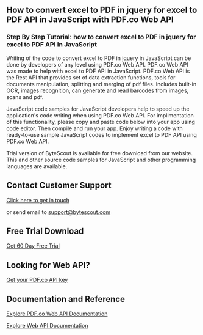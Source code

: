 ## How to convert excel to PDF in jquery for excel to PDF API in JavaScript with PDF.co Web API

### Step By Step Tutorial: how to convert excel to PDF in jquery for excel to PDF API in JavaScript

Writing of the code to convert excel to PDF in jquery in JavaScript can be done by developers of any level using PDF.co Web API. PDF.co Web API was made to help with excel to PDF API in JavaScript. PDF.co Web API is the Rest API that provides set of data extraction functions, tools for documents manipulation, splitting and merging of pdf files. Includes built-in OCR, images recognition, can generate and read barcodes from images, scans and pdf.

JavaScript code samples for JavaScript developers help to speed up the application's code writing when using PDF.co Web API. For implimentation of this functionality, please copy and paste code below into your app using code editor. Then compile and run your app. Enjoy writing a code with ready-to-use sample JavaScript codes to implement excel to PDF API using PDF.co Web API.

Trial version of ByteScout is available for free download from our website. This and other source code samples for JavaScript and other programming languages are available.

## Contact Customer Support

[Click here to get in touch](https://bytescout.zendesk.com/hc/en-us/requests/new?subject=PDF.co%20Web%20API%20Question)

or send email to [support@bytescout.com](mailto:support@bytescout.com?subject=PDF.co%20Web%20API%20Question) 

## Free Trial Download

[Get 60 Day Free Trial](https://bytescout.com/download/web-installer?utm_source=github-readme)

## Looking for Web API? 

[Get your PDF.co API key](https://pdf.co/documentation/api?utm_source=github-readme)

## Documentation and Reference

[Explore PDF.co Web API Documentation](https://bytescout.com/documentation/index.html?utm_source=github-readme)

[Explore Web API Documentation](https://pdf.co/documentation/api?utm_source=github-readme)